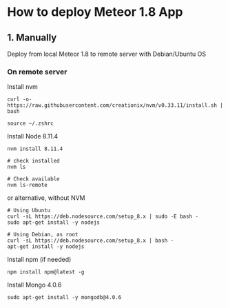 # How to deploy Meteor 1.8 App

## 1. Manually

Deploy from local Meteor 1.8 to remote server with Debian/Ubuntu OS
### On remote server

Install nvm
```
curl -o- https://raw.githubusercontent.com/creationix/nvm/v0.33.11/install.sh | bash
```
```
source ~/.zshrc
```
Install Node 8.11.4
```
nvm install 8.11.4

# check installed
nvm ls

# Check available
nvm ls-remote
```

or alternative, without NVM
```
# Using Ubuntu
curl -sL https://deb.nodesource.com/setup_8.x | sudo -E bash -
sudo apt-get install -y nodejs

# Using Debian, as root
curl -sL https://deb.nodesource.com/setup_8.x | bash -
apt-get install -y nodejs
```
Install npm (if needed)
```
npm install npm@latest -g
```
Install Mongo 4.0.6
```
sudo apt-get install -y mongodb@4.0.6
```
